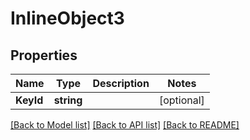 # InlineObject3

## Properties

Name | Type | Description | Notes
------------ | ------------- | ------------- | -------------
**KeyId** | **string** |  | [optional] 

[[Back to Model list]](../README.md#documentation-for-models) [[Back to API list]](../README.md#documentation-for-api-endpoints) [[Back to README]](../README.md)


